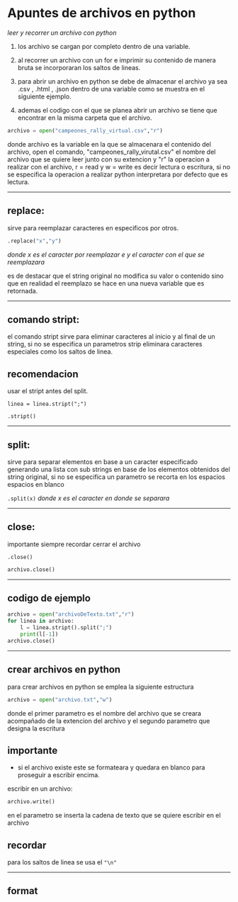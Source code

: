 # Apuntes de archivos en python

 *leer y recorrer un archivo con python*

 1.  los archivo se cargan por completo dentro de una variable.
 2.  al recorrer un archivo con un for e imprimir su contenido de manera bruta se incorporaran los saltos de lineas.

 3. para abrir un archivo en python se debe de almacenar el archivo ya sea .csv , .html , .json dentro de una variable como se muestra en el siguiente ejemplo.

 4. ademas el codigo con el que se planea abrir un archivo se tiene que encontrar en la misma carpeta que el archivo.

 ```py
archivo = open("campeones_rally_virtual.csv","r")
 ```
 donde archivo es la variable en la que se almacenara el contenido del archivo, open el comando, "campeones_rally_virutal.csv" el nombre del archivo que se quiere leer junto con su extencion y "r" la operacion a realizar con el archivo, r = read y w = write es decir lectura o escritura, si no se especifica la operacion a realizar python interpretara por defecto que es lectura.

 ---
## replace:

sirve para reemplazar caracteres en especificos por otros.

  ```py
  .replace("x","y")
  ``` 
  
  *donde x es el caracter por reemplazar e y el caracter con el que se reemplazara*

  es de destacar que el string original no modifica su valor o contenido sino que en realidad el reemplazo se hace en una nueva variable que es retornada.


---
## comando **stript**:

el comando stript sirve para eliminar caracteres al inicio y al final de un string, si no se especifica un parametros strip eliminara caracteres especiales como los saltos de linea.

## recomendacion

usar el stript antes del split.

`
linea = linea.stript(";")
`

`.stript()`

---
## split:

sirve para separar elementos en base a un caracter especificado generando una lista con sub strings en base de los elementos obtenidos del string original, si no se especifica un parametro se recorta en los espacios espacios en blanco 

`.split(x)` *donde x es el caracter en donde se separara*

---
## close:

importante siempre recordar cerrar el archivo

`.close()`

```py
archivo.close()
```

---
## codigo de ejemplo

```py
archivo = open("archivoDeTexto.txt","r")
for linea in archivo:
    l = linea.stript().split(";")
    print(l[-1])
archivo.close()
```
---

## crear archivos en python

para crear archivos en python se emplea la siguiente estructura

```py
archivo = open("archivo.txt","w")
```

donde el primer parametro es el nombre del archivo que se creara acompañado de la extencion del archivo y el segundo parametro que designa la escritura

## importante

* si el archivo existe este se formateara y quedara en blanco para proseguir a escribir encima.

escribir en un archivo:

```py
archivo.write()
```

en el parametro se inserta la cadena de texto que se quiere escribir en el archivo 

## recordar

para los saltos de linea se usa el  `"\n"`

---

## format
                